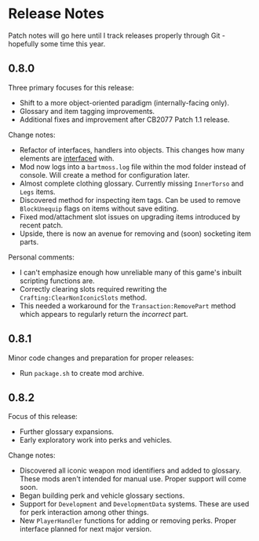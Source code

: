 # Release Notes
Patch notes will go here until I track releases properly through Git - hopefully some time this year.

## 0.8.0
Three primary focuses for this release:
 - Shift to a more object-oriented paradigm (internally-facing only). 
 - Glossary and item tagging improvements.
 - Additional fixes and improvement after CB2077 Patch 1.1 release.

Change notes:
 - Refactor of interfaces, handlers into objects. This changes how many elements are [interfaced](docs/INTERFACE.md) with.
 - Mod now logs into a `bartmoss.log` file within the mod folder instead of console. Will create a method for configuration later.
 - Almost complete clothing glossary. Currently missing `InnerTorso` and `Legs` items.
 - Discovered method for inspecting item tags. Can be used to remove `BlockUnequip` flags on items without save editing.
 - Fixed mod/attachment slot issues on upgrading items introduced by recent patch. 
 - Upside, there is now an avenue for removing and (soon) socketing item parts.

Personal comments:
 - I can't emphasize enough how unreliable many of this game's inbuilt scripting functions are.
 - Correctly clearing slots required rewriting the `Crafting:ClearNonIconicSlots` method.
 - This needed a workaround for the `Transaction:RemovePart` method which appears to regularly return the _incorrect_ part.

## 0.8.1
Minor code changes and preparation for proper releases:
 - Run `package.sh` to create mod archive.

## 0.8.2
Focus of this release:
 - Further glossary expansions.
 - Early exploratory work into perks and vehicles.

Change notes:
 - Discovered all iconic weapon mod identifiers and added to glossary. These mods aren't intended for manual use. Proper support will come soon.
 - Began building perk and vehicle glossary sections.
 - Support for `Development` and `DevelopmentData` systems. These are used for perk interaction among other things.
 - New `PlayerHandler` functions for adding or removing perks. Proper interface planned for next major version.